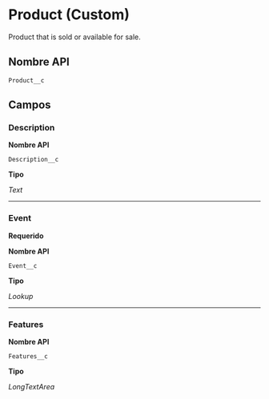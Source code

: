 # Product (Custom)

Product that is sold or available for sale.

## Nombre API
`Product__c`

## Campos
### Description

**Nombre API**

`Description__c`

**Tipo**

*Text*

---
### Event
**Requerido**

**Nombre API**

`Event__c`

**Tipo**

*Lookup*

---
### Features

**Nombre API**

`Features__c`

**Tipo**

*LongTextArea*